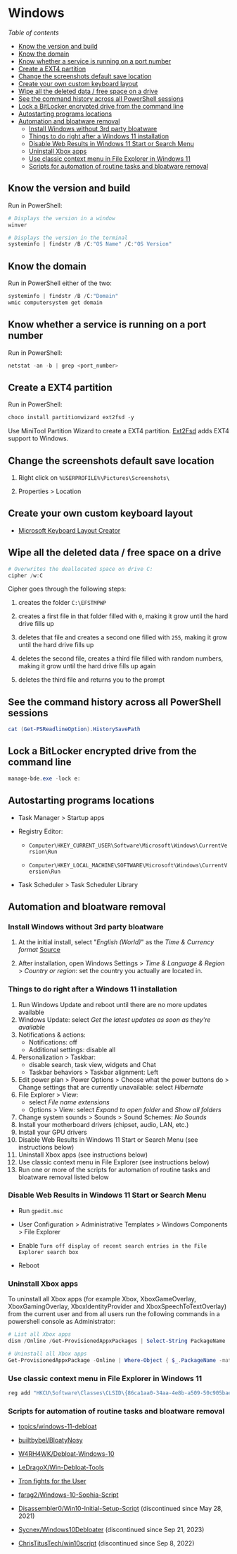 # Windows

*Table of contents*

<!-- START doctoc generated TOC please keep comment here to allow auto update -->
<!-- DON'T EDIT THIS SECTION, INSTEAD RE-RUN doctoc TO UPDATE -->
<!-- generated with [DocToc](https://github.com/thlorenz/doctoc) -->

- [Know the version and build](#know-the-version-and-build)
- [Know the domain](#know-the-domain)
- [Know whether a service is running on a port number](#know-whether-a-service-is-running-on-a-port-number)
- [Create a EXT4 partition](#create-a-ext4-partition)
- [Change the screenshots default save location](#change-the-screenshots-default-save-location)
- [Create your own custom keyboard layout](#create-your-own-custom-keyboard-layout)
- [Wipe all the deleted data / free space on a drive](#wipe-all-the-deleted-data--free-space-on-a-drive)
- [See the command history across all PowerShell sessions](#see-the-command-history-across-all-powershell-sessions)
- [Lock a BitLocker encrypted drive from the command line](#lock-a-bitlocker-encrypted-drive-from-the-command-line)
- [Autostarting programs locations](#autostarting-programs-locations)
- [Automation and bloatware removal](#automation-and-bloatware-removal)
  - [Install Windows without 3rd party bloatware](#install-windows-without-3rd-party-bloatware)
  - [Things to do right after a Windows 11 installation](#things-to-do-right-after-a-windows-11-installation)
  - [Disable Web Results in Windows 11 Start or Search Menu](#disable-web-results-in-windows-11-start-or-search-menu)
  - [Uninstall Xbox apps](#uninstall-xbox-apps)
  - [Use classic context menu in File Explorer in Windows 11](#use-classic-context-menu-in-file-explorer-in-windows-11)
  - [Scripts for automation of routine tasks and bloatware removal](#scripts-for-automation-of-routine-tasks-and-bloatware-removal)

<!-- END doctoc generated TOC please keep comment here to allow auto update -->

## Know the version and build

Run in PowerShell:
```powershell
# Displays the version in a window 
winver

# Displays the version in the terminal
systeminfo | findstr /B /C:"OS Name" /C:"OS Version"
```

## Know the domain

Run in PowerShell either of the two:
```powershell
systeminfo | findstr /B /C:"Domain"
wmic computersystem get domain
```

## Know whether a service is running on a port number

Run in PowerShell:
```powershell
netstat -an -b | grep <port_number>
```

## Create a EXT4 partition

Run in PowerShell:
```powershell
choco install partitionwizard ext2fsd -y
```

Use MiniTool Partition Wizard to create a EXT4 partition.
[Ext2Fsd](http://www.ext2fsd.com/) adds EXT4 support to Windows.

## Change the screenshots default save location

1. Right click on `%USERPROFILE%\Pictures\Screenshots\`

1. Properties > Location

## Create your own custom keyboard layout

- [Microsoft Keyboard Layout Creator](https://www.microsoft.com/en-us/download/details.aspx?id=22339)

## Wipe all the deleted data / free space on a drive

```powershell
# Overwrites the deallocated space on drive C:
cipher /w:C
```

Cipher goes through the following steps:

1. creates the folder `C:\EFSTMPWP`

1. creates a first file in that folder filled with `0`, making it grow until the hard drive fills up

1. deletes that file and creates a second one filled with `255`, making it grow until the hard drive fills up

1. deletes the second file, creates a third file filled with random numbers, making it grow until the hard drive fills up again

1. deletes the third file and returns you to the prompt

## See the command history across all PowerShell sessions

```powershell
cat (Get-PSReadlineOption).HistorySavePath
``` 

## Lock a BitLocker encrypted drive from the command line

```powershell
manage-bde.exe -lock e:
```

## Autostarting programs locations

- Task Manager > Startup apps

- Registry Editor:

   - `Computer\HKEY_CURRENT_USER\Software\Microsoft\Windows\CurrentVersion\Run`

   - `Computer\HKEY_LOCAL_MACHINE\SOFTWARE\Microsoft\Windows\CurrentVersion\Run`

- Task Scheduler > Task Scheduler Library

## Automation and bloatware removal

### Install Windows without 3rd party bloatware

1. At the initial install, select "_English (World)_" as the _Time & Currency format_ [Source](https://twitter.com/thiojoe/status/1686565269907636224)

1. After installation, open Windows Settings > _Time & Language & Region_ > _Country or region_: set the country you actually are located in.

### Things to do right after a Windows 11 installation

1. Run Windows Update and reboot until there are no more updates available
1. Windows Update: select _Get the latest updates as soon as they're available_
1. Notifications & actions:
   - Notifications: off
   - Additional settings: disable all
1. Personalization > Taskbar:
   - disable search, task view, widgets and Chat
   - Taskbar behaviors > Taskbar alignment: Left
1. Edit power plan > Power Options > Choose what the power buttons do > Change settings that are currently unavailable: select _Hibernate_
1. File Explorer > View:
   - select _File name extensions_
   - Options > View: select _Expand to open folder_ and _Show all folders_
1. Change system sounds > Sounds > Sound Schemes: _No Sounds_
1. Install your motherboard drivers (chipset, audio, LAN, etc.)
1. Install your GPU drivers
1. Disable Web Results in Windows 11 Start or Search Menu (see instructions below)
1. Uninstall Xbox apps (see instructions below)
1. Use classic context menu in File Explorer (see instructions below)
1. Run one or more of the scripts for automation of routine tasks and bloatware removal listed below

### Disable Web Results in Windows 11 Start or Search Menu

- Run `gpedit.msc`

- User Configuration > Administrative Templates > Windows Components > File Explorer

- Enable `Turn off display of recent search entries in the File Explorer search box`

- Reboot

### Uninstall Xbox apps

To uninstall all Xbox apps (for example Xbox, XboxGameOverlay, XboxGamingOverlay, XboxIdentityProvider and XboxSpeechToTextOverlay) from the current user and from all users run the following commands in a powershell console as Administrator:

```powershell
# List all Xbox apps
dism /Online /Get-ProvisionedAppxPackages | Select-String PackageName | Select-String xbox

# Uninstall all Xbox apps
Get-ProvisionedAppxPackage -Online | Where-Object { $_.PackageName -match “xbox”} | ForEach-Object { Remove-ProvisionedAppxPackage -Online -AllUsers -PackageName $_.PackageName }
```

### Use classic context menu in File Explorer in Windows 11

```powershell
reg add "HKCU\Software\Classes\CLSID\{86ca1aa0-34aa-4e8b-a509-50c905bae2a2}\InprocServer32" /f /ve
```

### Scripts for automation of routine tasks and bloatware removal

- [topics/windows-11-debloat](https://github.com/topics/windows-11-debloat)

- [builtbybel/BloatyNosy](https://github.com/builtbybel/BloatyNosy)

- [W4RH4WK/Debloat-Windows-10](https://github.com/W4RH4WK/Debloat-Windows-10)

- [LeDragoX/Win-Debloat-Tools](https://github.com/LeDragoX/Win-Debloat-Tools)

- [Tron fights for the User](https://www.reddit.com/r/TronScript/wiki/index)

- [farag2/Windows-10-Sophia-Script](https://github.com/farag2/Windows-10-Sophia-Script)

- [Disassembler0/Win10-Initial-Setup-Script](https://github.com/Disassembler0/Win10-Initial-Setup-Script) (discontinued since May 28, 2021)

- [Sycnex/Windows10Debloater](https://github.com/Sycnex/Windows10Debloater) (discontinued since Sep 21, 2023)

- [ChrisTitusTech/win10script](https://github.com/ChrisTitusTech/win10script) (discontinued since Sep 8, 2022)
